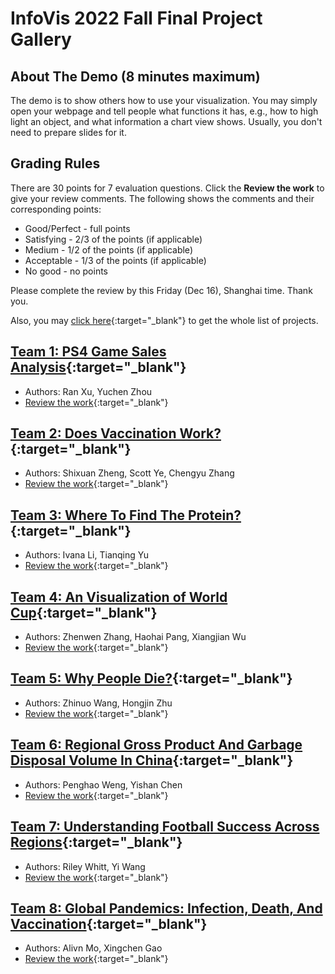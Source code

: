 # InfoVis 2022 Fall Final Project Gallery
## About The Demo (8 minutes maximum)
The demo is to show others how to use your visualization. You may simply open your webpage and tell people what functions it has, e.g., how to high light an object, and what information a chart view shows. Usually, you don't need to prepare slides for it.

## Grading Rules
There are 30 points for 7 evaluation questions. Click the **Review the work** to give your review comments. The following shows the comments and their corresponding points:
- Good/Perfect - full points
- Satisfying - 2/3 of the points (if applicable)
- Medium - 1/2 of the points (if applicable)
- Acceptable - 1/3 of the points (if applicable)
- No good - no points

Please complete the review by this Friday (Dec 16), Shanghai time. Thank you.

Also, you may [click here](){:target="_blank"} to get the whole list of projects. 

## [Team 1: PS4 Game Sales Analysis](./team1/vediogame.html){:target="_blank"} 
- Authors: Ran Xu, Yuchen Zhou
- [Review the work](){:target="_blank"} 

## [Team 2: Does Vaccination Work?](./team2/index.html){:target="_blank"} 
- Authors: Shixuan Zheng, Scott Ye, Chengyu Zhang 
- [Review the work](){:target="_blank"}

## [Team 3: Where To Find The Protein?](./team3/index.html){:target="_blank"} 
- Authors: Ivana Li, Tianqing Yu 
- [Review the work](){:target="_blank"}

## [Team 4: An Visualization of World Cup](./team4/index.html){:target="_blank"} 
- Authors: Zhenwen Zhang, Haohai Pang, Xiangjian Wu
- [Review the work](){:target="_blank"}

## [Team 5: Why People Die?](./team5/index.html){:target="_blank"} 
- Authors: Zhinuo Wang, Hongjin Zhu 
- [Review the work](){:target="_blank"}

## [Team 6: Regional Gross Product And Garbage Disposal Volume In China](./team6/index.html){:target="_blank"} 
- Authors: Penghao Weng, Yishan Chen
- [Review the work](){:target="_blank"}

## [Team 7: Understanding Football Success Across Regions](./team7/index.html){:target="_blank"} 
- Authors: Riley Whitt, Yi Wang
- [Review the work](){:target="_blank"}

## [Team 8: Global Pandemics: Infection, Death, And Vaccination](./team8/index.html){:target="_blank"} 
- Authors: Alivn Mo, Xingchen Gao
- [Review the work](){:target="_blank"}


